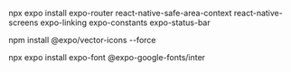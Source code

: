 npx expo install expo-router react-native-safe-area-context react-native-screens expo-linking expo-constants expo-status-bar

npm install @expo/vector-icons --force

npx expo install expo-font @expo-google-fonts/inter


